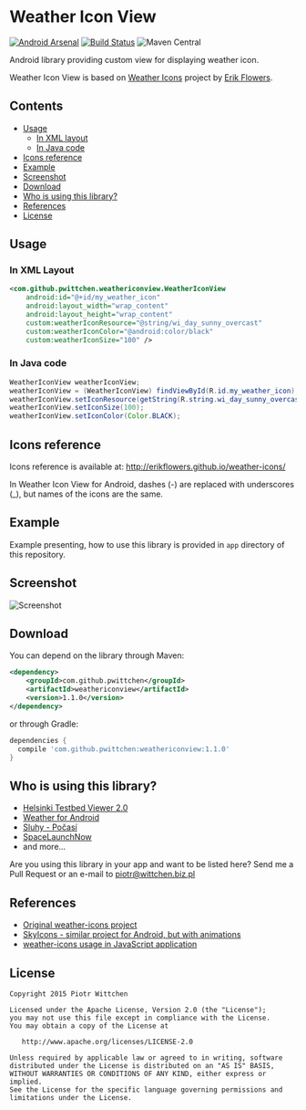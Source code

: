 Weather Icon View
===============================

[![Android Arsenal](https://img.shields.io/badge/Android%20Arsenal-Weather%20Icon%20View-brightgreen.svg?style=flat)](https://android-arsenal.com/details/1/1393) [![Build Status](https://travis-ci.org/pwittchen/WeatherIconView.svg?branch=master)](https://travis-ci.org/pwittchen/WeatherIconView) ![Maven Central](https://img.shields.io/maven-central/v/com.github.pwittchen/weathericonview.svg?style=flat)

Android library providing custom view for displaying weather icon. 

Weather Icon View is based on [Weather Icons](https://github.com/erikflowers/weather-icons/) project by [Erik Flowers](https://github.com/erikflowers).

Contents
--------
- [Usage](#usage)
  - [In XML layout](#in-xml-layout)
  - [In Java code](#in-java-code)
- [Icons reference](#icons-reference)
- [Example](#example)
- [Screenshot](#screenshot)
- [Download](#download)
- [Who is using this library?](#who-is-using-this-library)
- [References](#references) 
- [License](#license)

Usage
-----

### In XML Layout

```xml
<com.github.pwittchen.weathericonview.WeatherIconView
    android:id="@+id/my_weather_icon"
    android:layout_width="wrap_content"
    android:layout_height="wrap_content"
    custom:weatherIconResource="@string/wi_day_sunny_overcast"
    custom:weatherIconColor="@android:color/black"
    custom:weatherIconSize="100" />
```

### In Java code

```java
WeatherIconView weatherIconView;
weatherIconView = (WeatherIconView) findViewById(R.id.my_weather_icon);
weatherIconView.setIconResource(getString(R.string.wi_day_sunny_overcast));
weatherIconView.setIconSize(100);
weatherIconView.setIconColor(Color.BLACK);
```

Icons reference
---------------

Icons reference is available at: http://erikflowers.github.io/weather-icons/

In Weather Icon View for Android, dashes (-) are replaced with underscores (_), but names of the icons are the same.

Example
-------

Example presenting, how to use this library is provided in `app` directory of this repository.

Screenshot
----------

![Screenshot](screenshot.png "Screenshot")

Download
--------

You can depend on the library through Maven:

```xml
<dependency>
    <groupId>com.github.pwittchen</groupId>
    <artifactId>weathericonview</artifactId>
    <version>1.1.0</version>
</dependency>
```

or through Gradle:

```groovy
dependencies {
  compile 'com.github.pwittchen:weathericonview:1.1.0'
}
```

Who is using this library?
--------------------------

- [Helsinki Testbed Viewer 2.0](https://play.google.com/store/apps/details?id=fi.testbed2)
- [Weather for Android](https://play.google.com/store/apps/details?id=com.github.handioq.weatherapp)
- [Sluhy - Počasí](https://play.google.com/store/apps/details?id=cz.dzoukr.sluhyweather)
- [SpaceLaunchNow](https://github.com/caman9119/SpaceLaunchNow)
- and more...

Are you using this library in your app and want to be listed here? Send me a Pull Request or an e-mail to piotr@wittchen.biz.pl

References
----------
- [Original weather-icons project](https://github.com/erikflowers/weather-icons/)
- [SkyIcons - similar project for Android, but with animations](https://github.com/torryharris/Skycons)
- [weather-icons usage in JavaScript application](https://gist.github.com/tbranyen/62d974681dea8ee0caa1)

License
-------

    Copyright 2015 Piotr Wittchen

    Licensed under the Apache License, Version 2.0 (the "License");
    you may not use this file except in compliance with the License.
    You may obtain a copy of the License at

       http://www.apache.org/licenses/LICENSE-2.0

    Unless required by applicable law or agreed to in writing, software
    distributed under the License is distributed on an "AS IS" BASIS,
    WITHOUT WARRANTIES OR CONDITIONS OF ANY KIND, either express or implied.
    See the License for the specific language governing permissions and
    limitations under the License.
